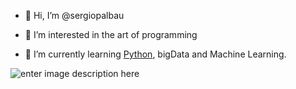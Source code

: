 - 👋 Hi, I’m @sergiopalbau

- 👀 I’m interested in the art of programming

- 🌱 I’m currently learning [Python](https://www.python.org), bigData and Machine Learning.

![enter image description here](https://cdn.pixabay.com/photo/2018/05/08/08/44/artificial-intelligence-3382507_960_720.jpg)

<!---
sergiopalbau/sergiopalbau is a ✨ special ✨ repository because its `README.md` (this file) appears on your GitHub profile.
You can click the Preview link to take a look at your changes.
--->
